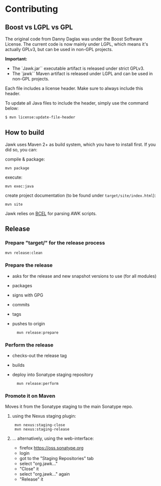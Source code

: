# Contributing

## Boost vs LGPL vs GPL

The original code from Danny Daglas was under the Boost Software License. The current code is now mainly under LGPL, which means it's actually GPLv3, but can be used in non-GPL projects.

**Important:**

* The `Jawk.jar`` executable artifact is released under strict GPLv3.
* The `jawk`` Maven artifact is released under LGPL and can be used in non-GPL projects.

Each file includes a license header. Make sure to always include this header.

To update all Java files to include the header, simply use the command below:

```bash
$ mvn license:update-file-header
```

## How to build

Jawk uses Maven 2+ as build system, which you have to install first.
If you did so, you can:

compile & package:

	mvn package

execute:

	mvn exec:java

create project documentation (to be found under `target/site/index.html`):

	mvn site

Jawk relies on [BCEL](http://commons.apache.org/bcel/) for parsing AWK scripts.


## Release

### Prepare "target/" for the release process

	mvn release:clean

### Prepare the release
* asks for the release and new snapshot versions to use (for all modules)
* packages
* signs with GPG
* commits
* tags
* pushes to origin

		mvn release:prepare

### Perform the release
* checks-out the release tag
* builds
* deploy into Sonatype staging repository

		mvn release:perform

### Promote it on Maven
Moves it from the Sonatype staging to the main Sonatype repo.

1. using the Nexus staging plugin:

		mvn nexus:staging-close
		mvn nexus:staging-release

2. ... alternatively, using the web-interface:
	* firefox https://oss.sonatype.org
	* login
	* got to the "Staging Repositories" tab
	* select "org.jawk..."
	* "Close" it
	* select "org.jawk..." again
	* "Release" it

